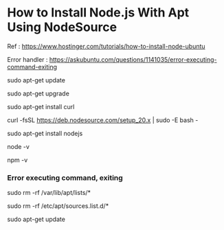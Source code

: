 # How to Install Node.js With Apt Using NodeSource

Ref : https://www.hostinger.com/tutorials/how-to-install-node-ubuntu

Error handler : https://askubuntu.com/questions/1141035/error-executing-command-exiting




sudo apt-get update


sudo apt-get upgrade


sudo apt-get install curl


curl -fsSL https://deb.nodesource.com/setup_20.x | sudo -E bash -


sudo apt-get install nodejs


node -v


npm -v


### Error executing command, exiting

sudo rm -rf /var/lib/apt/lists/*

sudo rm -rf /etc/apt/sources.list.d/*

sudo apt-get update
